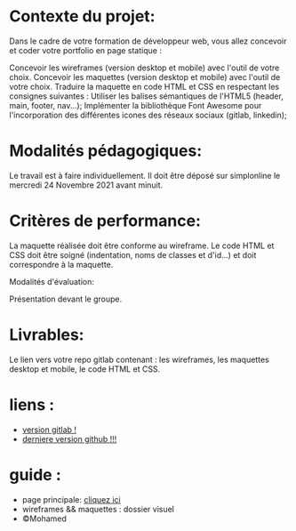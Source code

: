 <!-- Contexte du projet: -->
# Contexte du projet:
Dans le cadre de votre formation de développeur web, vous allez concevoir et coder votre portfolio en page statique :

Concevoir les wireframes (version desktop et mobile) avec l'outil de votre choix.
Concevoir les maquettes (version desktop et mobile) avec l'outil de votre choix.
Traduire la maquette en code HTML et CSS en respectant les consignes suivantes :
Utiliser les balises sémantiques de l'HTML5 (header, main, footer, nav...);
Implémenter la bibliothèque Font Awesome pour l'incorporation des différentes icones des réseaux sociaux (gitlab, linkedin);

<!-- Modalités pédagogiques: -->
# Modalités pédagogiques:
Le travail est à faire individuellement. Il doit être déposé sur simplonline le mercredi 24 Novembre 2021 avant minuit.

<!-- Critères de performance: -->
# Critères de performance:
La maquette réalisée doit être conforme au wireframe. Le code HTML et CSS doit être soigné (indentation, noms de classes et d'id...) et doit correspondre à la maquette.

Modalités d'évaluation:

Présentation devant le groupe.
# Livrables:
<!-- Livrables: -->

Le lien vers votre repo gitlab contenant : les wireframes, les maquettes desktop et mobile, le code HTML et CSS.

# liens :
- [version gitlab !](https://gitlab.com/nfr.mo.boucherba/mon-portfolio)
- [derniere version github !!!](https://github.com/mohamed25100/mon-portfolio)

# guide :
- page principale: [cliquez ici](http://localhost:5500/public/index.html)
- wireframes && maquettes : dossier visuel
- &copy;Mohamed